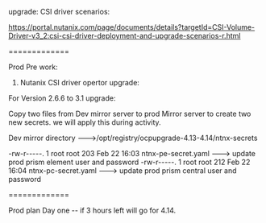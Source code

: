 
upgrade: CSI driver scenarios:

https://portal.nutanix.com/page/documents/details?targetId=CSI-Volume-Driver-v3_2:csi-csi-driver-deployment-and-upgrade-scenarios-r.html

=============

Prod Pre work:

1. Nutanix CSI driver opertor upgrade:
 
For Version 2.6.6 to 3.1 upgrade:

Copy two files from Dev mirror server to prod Mirror server to create two new secrets. we will apply this during activity.

Dev mirror directory --->/opt/registry/ocpupgrade-4.13-4.14/ntnx-secrets

-rw-r-----. 1 root root 203 Feb 22 16:03 ntnx-pe-secret.yaml      ---> update prod prism element user and password
-rw-r-----. 1 root root 212 Feb 22 16:04 ntnx-pc-secret.yaml      ---> update prod prism central user and password 

=============

Prod plan 
Day one -- if 3 hours left will go for 4.14.
